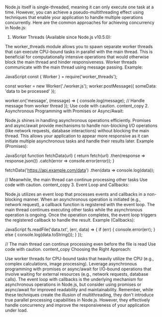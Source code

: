 Node.js itself is single-threaded, meaning it can only execute one task at a time. However, you can achieve a pseudo-multithreading effect using techniques that enable your application to handle multiple operations concurrently. Here are the common approaches for achieving concurrency in Node.js:

1. Worker Threads (Available since Node.js v10.5.0):

The worker_threads module allows you to spawn separate worker threads that can execute CPU-bound tasks in parallel with the main thread.
This is beneficial for computationally intensive operations that would otherwise block the main thread and hinder responsiveness.
Worker threads communicate with the main thread using message passing.
Example:

JavaScript
const { Worker } = require('worker_threads');

const worker = new Worker('./worker.js');
worker.postMessage({ someData: 'data to be processed' });

worker.on('message', (message) => {
  console.log(message); // Handle message from worker thread
});
Use code with caution.
content_copy
2. Asynchronous Programming with Promises or Async/Await:

Node.js shines in handling asynchronous operations efficiently.
Promises and async/await provide mechanisms to handle non-blocking I/O operations (like network requests, database interactions) without blocking the main thread.
This allows your application to appear more responsive as it can initiate multiple asynchronous tasks and handle their results later.
Example (Promises):

JavaScript
function fetchData(url) {
  return fetch(url)
    .then(response => response.json())
    .catch(error => console.error(error));
}

fetchData('https://api.example.com/data')
  .then(data => console.log(data));

// Meanwhile, the main thread can continue processing other tasks
Use code with caution.
content_copy
3. Event Loop and Callbacks:

Node.js utilizes an event loop that processes events and callbacks in a non-blocking manner.
When an asynchronous operation is initiated (e.g., network request), a callback function is registered with the event loop.
The main thread continues executing other tasks while the asynchronous operation is ongoing.
Once the operation completes, the event loop triggers the registered callback to handle the result.
Example (Callbacks):

JavaScript
fs.readFile('data.txt', (err, data) => {
  if (err) {
    console.error(err);
  } else {
    console.log(data.toString());
  }
});

// The main thread can continue processing even before the file is read
Use code with caution.
content_copy
Choosing the Right Approach:

Use worker threads for CPU-bound tasks that heavily utilize the CPU (e.g., complex calculations, image processing).
Leverage asynchronous programming with promises or async/await for I/O-bound operations that involve waiting for external resources (e.g., network requests, database calls).
The event loop with callbacks is the underlying mechanism for asynchronous operations in Node.js, but consider using promises or async/await for improved readability and maintainability.
Remember, while these techniques create the illusion of multithreading, they don't introduce true parallel processing capabilities in Node.js. However, they effectively handle concurrency and improve the responsiveness of your application under load.
